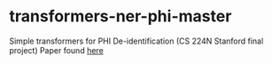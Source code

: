 # transformers-ner-phi-master
Simple transformers for PHI De-identification (CS 224N Stanford final project)
Paper found [here](https://web.stanford.edu/class/cs224n/reports/custom/report47.pdf)
